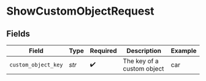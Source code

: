# ShowCustomObjectRequest


## Fields

| Field                      | Type                       | Required                   | Description                | Example                    |
| -------------------------- | -------------------------- | -------------------------- | -------------------------- | -------------------------- |
| `custom_object_key`        | *str*                      | :heavy_check_mark:         | The key of a custom object | car                        |